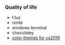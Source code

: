 ### Quality of life
- f.lux
- ninite
- windows terminal
- chocolatey
- [color themes for vs2019](https://marketplace.visualstudio.com/items?itemName=VisualStudioPlatformTeam.ColorThemesforVisualStudio)
